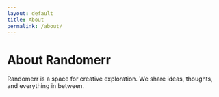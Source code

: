 ```yaml
---
layout: default
title: About
permalink: /about/
---
```


# About Randomerr

Randomerr is a space for creative exploration. We share ideas, thoughts, and everything in between.
